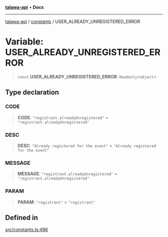 [**talawa-api**](../../README.md) • **Docs**

***

[talawa-api](../../modules.md) / [constants](../README.md) / USER\_ALREADY\_UNREGISTERED\_ERROR

# Variable: USER\_ALREADY\_UNREGISTERED\_ERROR

> `const` **USER\_ALREADY\_UNREGISTERED\_ERROR**: `Readonly`\<`object`\>

## Type declaration

### CODE

> **CODE**: `"registrant.alreadyUnregistered"` = `"registrant.alreadyUnregistered"`

### DESC

> **DESC**: `"Already registered for the event"` = `"Already registered for the event"`

### MESSAGE

> **MESSAGE**: `"registrant.alreadyUnregistered"` = `"registrant.alreadyUnregistered"`

### PARAM

> **PARAM**: `"registrant"` = `"registrant"`

## Defined in

[src/constants.ts:496](https://github.com/PalisadoesFoundation/talawa-api/blob/fe65d855b3d1e3e4af621340e7e8bfa0325634c1/src/constants.ts#L496)
